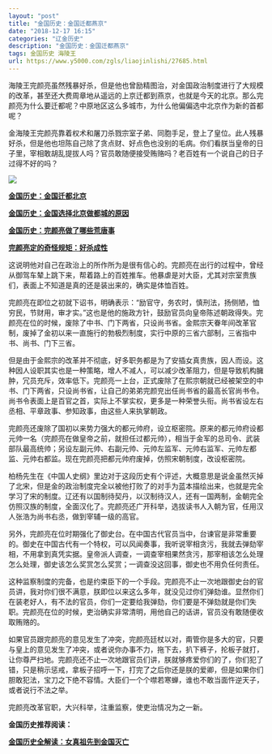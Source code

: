 ```yaml
---
layout: "post"
title: "金国历史：金国迁都燕京"
date: "2018-12-17 16:15"
categories: "辽金历史"
description: "金国历史：金国迁都燕京"
tags: 金国历史 海陵王
url: https://www.y5000.com/zgls/liaojinlishi/27685.html
---
```






海陵王完颜亮虽然残暴好杀，但是他也曾励精图治，对金国政治制度进行了大规模的改革，甚至还大费周章地从遥远的上京迁都到燕京，也就是今天的北京。那么完颜亮为什么要迁都呢？中原地区这么多城市，为什么他偏偏选中北京作为新的首都呢？

金海陵王完颜亮靠着权术和屠刀杀戮宗室子弟、同胞手足，登上了皇位。此人残暴好杀，但是他也坦陈自己除了贪点财、好点色也没别的毛病。你们看朕当皇帝的日子里，宰相敢胡乱提拔人吗？官员敢随便接受贿赂吗？老百姓有一个说自己的日子过得不好的吗？

![](https://img.y5000.com/uploads/allimg/180116/8-1P11614001NN.jpg)

**[金国历史：金国迁都北京](https://www.y5000.com/zgls/liaojinlishi/2018/0116/27686.html)**

**[金国历史：金国选择北京做都城的原因](https://www.y5000.com/zgls/liaojinlishi/2018/0116/27687.html)**

**[金国历史：完颜亮做了哪些荒唐事](https://www.y5000.com/zgls/liaojinlishi/2018/0116/27688.html)**

**[完颜亮定的奇怪规矩：好杀成性](https://www.y5000.com/zgls/liaojinlishi/2018/0116/27689.html)**

这说明他对自己在政治上的所作所为是很有信心的。完颜亮在出行的过程中，曾经从御驾车辇上跳下来，帮着路上的百姓推车。他暴虐是对大臣，尤其对宗室贵族们，表面上不知道是真的还是装出来的，确实是体恤百姓。

完颜亮在即位之初就下诏书，明确表示：“励官守，务农时，慎刑法，扬侧陋，恤穷民，节财用，审才实。”这也是他的施政方针，鼓励官员向皇帝陈述朝政得失。完颜亮在位的时候，废除了中书、门下两省，只设尚书省。金熙宗天眷年间改革官制，废掉了金初以来一直施行的勃极烈制度，实行中原的三省六部制，三省指中书、尚书、门下三省。

但是由于金熙宗的改革并不彻底，好多职务都是为了安插女真贵族，因人而设。这种因人设职其实也是一种策略，增人不减人，可以减少改革阻力，但是导致机构臃肿，冗员充斥，效率低下。完颜亮一上台，正式废除了在熙宗朝就已经被架空的中书、门下两省，只设尚书省，让自己的弟弟完颜兖出任尚书省的最高长官尚书令。尚书令表面上是百官之首，实际上不掌实权，更多是一种荣誉头衔。尚书省设左右丞相、平章政事、参知政事，由这些人来执掌朝政。

完颜亮还废除了国初以来势力强大的都元帅府，设立枢密院。原来的都元帅府设都元帅一名（完颜亮在做皇帝之前，就担任过都元帅），相当于金军的总司令、武装部队最高统帅；另设左副元帅、右副元帅、元帅左监军、元帅右监军、元帅左都监、元帅右都监。现在完颜亮把都元帅府废掉，仿照宋朝制度，改设枢密院。

柏杨先生在《中国人史纲》里边对于这段历史有个评述，大概意思是说金虽然灭掉了北宋，但是金的政治制度完全以被他打败了的对手为蓝本描绘出来，也就是完全学习了宋的制度。辽还有以国制待契丹，以汉制待汉人，还有一国两制，金朝完全仿照汉族的制度，全面汉化了。完颜亮还广开科举，选拔读书人入朝为官，任用汉人张浩为尚书右丞，做到宰辅一级的高官。

另外，完颜亮在位时期强化了御史台。在中国古代官员当中，台谏官是非常重要的。御史在中国古代有一个特权，可以风闻奏事，我听说宰相贪污，我就去弹劾宰相，不用拿到真凭实据。皇帝派人调查，一调查宰相果然贪污，那宰相该怎么处理怎么处理，御史该怎么奖赏怎么奖赏；一调查没这回事，御史也不用负任何责任。

这种监察制度的完备，也是约束臣下的一个手段。完颜亮不止一次地跟御史台的官员讲，我对你们很不满意，朕即位以来这么多年，就没见过你们弹劾谁。显然你们在装老好人，有不法的官员，你们一定要给我弹劾，你们要是不弹劾就是你们失职。完颜亮在位的时候，吏治确实非常清明，用他自己的话讲，官员没有敢随便收取贿赂的。

如果官员跟完颜亮的意见发生了冲突，完颜亮廷杖以对，甭管你是多大的官，只要与皇上的意见发生了冲突，或者说你办事不力，拖下去，扒下裤子，抡板子就打，让你尊严扫地。完颜亮还不止一次地跟官员们讲，朕就够疼爱你们的了，你们犯了错，只是稍示惩戒，拿板子招呼一下，打完了之后你还是朕的爱卿，但是如果你们胆敢犯法，宝刀之下绝不容情。大臣们一个个噤若寒蝉，谁也不敢当面忤逆天子，或者说行不法之举。

完颜亮改革官职，大兴科举，注重监察，使吏治情况为之一新。

**金国历史推荐阅读：**

**[金国历史全解读：女真祖先到金国灭亡](https://www.y5000.com/zgls/liaojinlishi/2018/0115/27654.html)**
